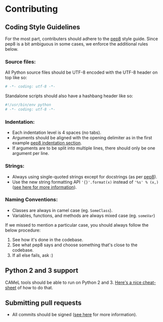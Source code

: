 # Contributing

## Coding Style Guidelines
For the most part, contributers should adhere to the [pep8](https://www.python.org/dev/peps/pep-0008) style guide. Since pep8 is a bit ambiguous in some cases, we enforce the additional rules below.

### Source files:

All Python source files should be UTF-8 encoded with the UTF-8 header on top like so:
```python
# -*- coding: utf-8 -*-
```

Standalone scripts should also have a hashbang header like so:
```python
#!/usr/bin/env python
# -*- coding: utf-8 -*-
```

### Indentation:

* Each indentation level is 4 spaces (no tabs).
* Arguments should be aligned with the opening delimiter as in the first example [pep8 indentation section](https://www.python.org/dev/peps/pep-0008/#indentation).
* If arguments are to be split into multiple lines, there should only be one argument per line.

### Strings:

* Always using single-quoted strings except for docstrings (as per [pep8](https://www.python.org/dev/peps/pep-0008/#string-quotes)).
* Use the new string formatting API `'{}'.format(x)` instead of `'%s' % (x,)` ([see here for more information](https://pyformat.info/)).

### Naming Conventions:

* Classes are always in camel case (eg. `SomeClass`).
* Variables, functions, and methods are always mixed case (eg. `someVar`)

If we missed to mention a particular case, you should always follow the below procedure:

1. See how it's done in the codebase.
2. See what pep8 says and choose something that's close to the codebase.
3. If all else fails, ask :)


## Python 2 and 3 support

CAMeL tools should be able to run on Python 2 and 3.
[Here's a nice cheat-sheet](http://python-future.org/compatible_idioms.html) of how to do that.


## Submitting pull requests

* All commits should be signed ([see here](https://help.github.com/articles/signing-commits-using-gpg/) for more information).
